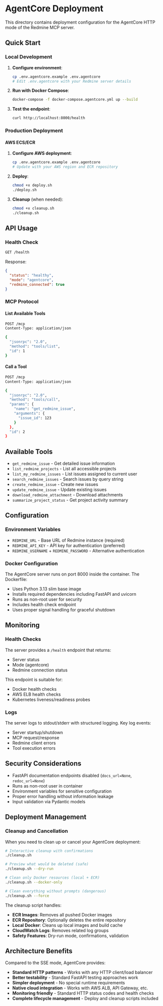# AgentCore Deployment

This directory contains deployment configuration for the AgentCore HTTP mode of the Redmine MCP server.

## Quick Start

### Local Development

1. **Configure environment**:
   ```bash
   cp .env.agentcore.example .env.agentcore
   # Edit .env.agentcore with your Redmine server details
   ```

2. **Run with Docker Compose**:
   ```bash
   docker-compose -f docker-compose.agentcore.yml up --build
   ```

3. **Test the endpoint**:
   ```bash
   curl http://localhost:8000/health
   ```

### Production Deployment

#### AWS ECS/ECR

1. **Configure AWS deployment**:
   ```bash
   cp .env.agentcore.example .env.agentcore
   # Update with your AWS region and ECR repository
   ```

2. **Deploy**:
   ```bash
   chmod +x deploy.sh
   ./deploy.sh
   ```

3. **Cleanup** (when needed):
   ```bash
   chmod +x cleanup.sh
   ./cleanup.sh
   ```

## API Usage

### Health Check
```bash
GET /health
```

Response:
```json
{
  "status": "healthy",
  "mode": "agentcore", 
  "redmine_connected": true
}
```

### MCP Protocol

#### List Available Tools
```bash
POST /mcp
Content-Type: application/json

{
  "jsonrpc": "2.0",
  "method": "tools/list",
  "id": 1
}
```

#### Call a Tool
```bash
POST /mcp
Content-Type: application/json

{
  "jsonrpc": "2.0",
  "method": "tools/call",
  "params": {
    "name": "get_redmine_issue",
    "arguments": {
      "issue_id": 123
    }
  },
  "id": 2
}
```

## Available Tools

- `get_redmine_issue` - Get detailed issue information
- `list_redmine_projects` - List all accessible projects  
- `list_my_redmine_issues` - List issues assigned to current user
- `search_redmine_issues` - Search issues by query string
- `create_redmine_issue` - Create new issues
- `update_redmine_issue` - Update existing issues
- `download_redmine_attachment` - Download attachments
- `summarize_project_status` - Get project activity summary

## Configuration

### Environment Variables

- `REDMINE_URL` - Base URL of Redmine instance (required)
- `REDMINE_API_KEY` - API key for authentication (preferred)
- `REDMINE_USERNAME` + `REDMINE_PASSWORD` - Alternative authentication

### Docker Configuration

The AgentCore server runs on port 8000 inside the container. The Dockerfile:

- Uses Python 3.13 slim base image
- Installs required dependencies including FastAPI and uvicorn
- Runs as non-root user for security
- Includes health check endpoint
- Uses proper signal handling for graceful shutdown

## Monitoring

### Health Checks

The server provides a `/health` endpoint that returns:
- Server status
- Mode (agentcore)  
- Redmine connection status

This endpoint is suitable for:
- Docker health checks
- AWS ELB health checks
- Kubernetes liveness/readiness probes

### Logs

The server logs to stdout/stderr with structured logging. Key log events:
- Server startup/shutdown
- MCP request/response
- Redmine client errors
- Tool execution errors

## Security Considerations

- FastAPI documentation endpoints disabled (`docs_url=None`, `redoc_url=None`)
- Runs as non-root user in container
- Environment variables for sensitive configuration
- Proper error handling without information leakage
- Input validation via Pydantic models

## Deployment Management

### Cleanup and Cancellation

When you need to clean up or cancel your AgentCore deployment:

```bash
# Interactive cleanup with confirmations
./cleanup.sh

# Preview what would be deleted (safe)
./cleanup.sh --dry-run

# Clean only Docker resources (local + ECR)
./cleanup.sh --docker-only

# Clean everything without prompts (dangerous)
./cleanup.sh --force
```

The cleanup script handles:
- **ECR Images**: Removes all pushed Docker images
- **ECR Repository**: Optionally deletes the entire repository
- **Local Docker**: Cleans up local images and build cache
- **CloudWatch Logs**: Removes related log groups
- **Safety Features**: Dry-run mode, confirmations, validation

## Architecture Benefits

Compared to the SSE mode, AgentCore provides:

- **Standard HTTP patterns** - Works with any HTTP client/load balancer
- **Better testability** - Standard FastAPI testing approaches work
- **Simpler deployment** - No special runtime requirements
- **Native cloud integration** - Works with AWS ALB, API Gateway, etc.
- **Monitoring friendly** - Standard HTTP status codes and health checks
- **Complete lifecycle management** - Deploy and cleanup scripts included